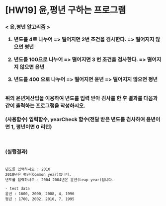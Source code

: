 # [HW19] 윤,평년 구하는 프로그램

<h3>

< 윤,평년 알고리즘 ></br>

1. 년도를 4로 나누어 => 떨어지면 2번 조건을 검사한다. => 떨어지지 않으면 평년</br>

2. 년도를 100으로 나누어 => 떨어지면 3 번 조건을 검사한다. => 떨어지지 않으면 윤년</br>

3. 년도를 400 으로 나누어 => 떨어지면 윤년
=> 떨어지지 않으면 평년</br>
</br>
위의 윤년계산법을 이용하여 년도를 입력 받아 검사를 한 후 결과를 다음과 같이 출력하는 프로그램을 작성하시오.
</br></br>
(사용함수) 입력함수, yearCheck 함수(전달 받은 년도를 검사하여 윤년이면 1, 평년이면 0 리턴)

</br></br>
(실행결과)
</br></br></h3>

```
년도를 입력하시오 : 2010
2010년은 평년(Common year)입니다.
년도를 입력하시오 : 2004 2004년은 윤년(Leap year)입니다.

- test data
윤년 : 1600, 2000, 2008, 4, 1996 
평년 : 1700, 2002, 2010, 7, 1995
```